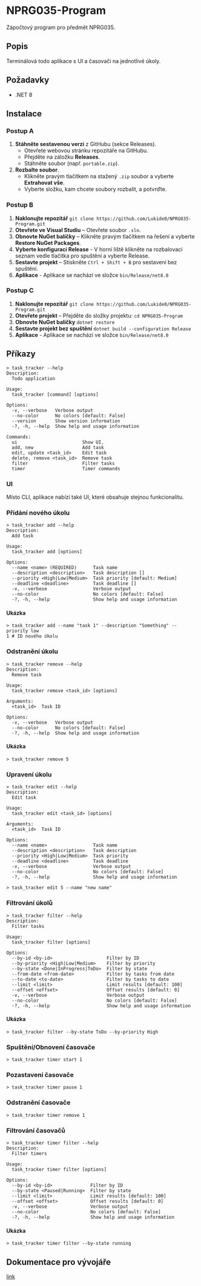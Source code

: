 # NPRG035-Program

Zápočtový program pro předmět NPRG035.

## Popis

Terminálová todo aplikace s UI a časovači na jednotlivé úkoly.

## Požadavky

- .NET 8

## Instalace

### Postup A

1. **Stáhněte sestavenou verzi** z GitHubu (sekce Releases).  
   - Otevřete webovou stránku repozitáře na GitHubu.
   - Přejděte na záložku **Releases**.
   - Stáhněte soubor (např. `portable.zip`).
2. **Rozbalte soubor**.  
   - Klikněte pravým tlačítkem na stažený `.zip` soubor a vyberte **Extrahovat vše**.
   - Vyberte složku, kam chcete soubory rozbalit, a potvrďte.

### Postup B

1. **Naklonujte repozitář** `git clone https://github.com/Lukide0/NPRG035-Program.git`
2. **Otevřete ve Visual Studiu** – Otevřete soubor `.sln`.
3. **Obnovte NuGet balíčky** – Klikněte pravým tlačítkem na řešení a vyberte **Restore NuGet Packages**.
4. **Vyberte konfiguraci Release** - V horní liště klikněte na rozbalovací seznam vedle tlačítka pro spuštění a vyberte Release.
5. **Sestavte projekt** – Stiskněte `Ctrl + Shift + B` pro sestavení bez spuštění.
6. **Aplikace** - Aplikace se nachází ve složce `bin/Release/net8.0`

### Postup C

1. **Naklonujte repozitář** `git clone https://github.com/Lukide0/NPRG035-Program.git`
2. **Otevřete projekt** – Přejděte do složky projektu: `cd NPRG035-Program`
3. **Obnovte NuGet balíčky** `dotnet restore`
4. **Sestavte projekt bez spuštění** `dotnet build --configuration Release`
5. **Aplikace** - Aplikace se nachází ve složce `bin/Release/net8.0`


## Příkazy

```
> task_tracker --help
Description:
  Todo application

Usage:
  task_tracker [command] [options]

Options:
  -v, --verbose   Verbose output
  --no-color      No colors [default: False]
  --version       Show version information
  -?, -h, --help  Show help and usage information

Commands:
  ui                        Show UI.
  add, new                  Add task
  edit, update <task_id>    Edit task
  delete, remove <task_id>  Remove task
  filter                    Filter tasks
  timer                     Timer commands
```

### UI

Místo CLI, aplikace nabízí také UI, které obsahuje stejnou funkcionalitu.

### Přidání nového úkolu

```
> task_tracker add --help
Description:
  Add task

Usage:
  task_tracker add [options]

Options:
  --name <name> (REQUIRED)      Task name
  --description <description>   Task description []
  --priority <High|Low|Medium>  Task priority [default: Medium]
  --deadline <deadline>         Task deadline []
  -v, --verbose                 Verbose output
  --no-color                    No colors [default: False]
  -?, -h, --help                Show help and usage information
```

#### Ukázka

```
> task_tracker add --name "task 1" --description "Something" --priority low
1 # ID nového úkolu
```

### Odstranění úkolu

```
> task_tracker remove --help
Description:
  Remove task

Usage:
  task_tracker remove <task_id> [options]

Arguments:
  <task_id>  Task ID

Options:
  -v, --verbose   Verbose output
  --no-color      No colors [default: False]
  -?, -h, --help  Show help and usage information
```

#### Ukázka

```
> task_tracker remove 5
```

### Upravení úkolu

```
> task_tracker edit --help
Description:
  Edit task

Usage:
  task_tracker edit <task_id> [options]

Arguments:
  <task_id>  Task ID

Options:
  --name <name>                 Task name
  --description <description>   Task description
  --priority <High|Low|Medium>  Task priority
  --deadline <deadline>         Task deadline
  -v, --verbose                 Verbose output
  --no-color                    No colors [default: False]
  -?, -h, --help                Show help and usage information
```

```
> task_tracker edit 5 --name "new name"
```

### Filtrování úkolů

```
> task_tracker filter --help
Description:
  Filter tasks

Usage:
  task_tracker filter [options]

Options:
  --by-id <by-id>                    Filter by ID
  --by-priority <High|Low|Medium>    Filter by priority
  --by-state <Done|InProgress|ToDo>  Filter by state
  --from-date <from-date>            Filter by tasks from date
  --to-date <to-date>                Filter by tasks to date
  --limit <limit>                    Limit results [default: 100]
  --offset <offset>                  Offset results [default: 0]
  -v, --verbose                      Verbose output
  --no-color                         No colors [default: False]
  -?, -h, --help                     Show help and usage information
```

#### Ukázka

```
> task_tracker filter --by-state ToDo --by-priority High
```

### Spuštění/Obnovení časovače

```
> task_tracker timer start 1
```

### Pozastavení časovače

```
> task_tracker timer pause 1
```

### Odstranění časovače

```
> task_tracker timer remove 1
```

### Filtrování časovačů

```
> task_tracker timer filter --help
Description:
  Filter timers

Usage:
  task_tracker timer filter [options]

Options:
  --by-id <by-id>              Filter by ID
  --by-state <Paused|Running>  Filter by state
  --limit <limit>              Limit results [default: 100]
  --offset <offset>            Offset results [default: 0]
  -v, --verbose                Verbose output
  --no-color                   No colors [default: False]
  -?, -h, --help               Show help and usage information
```

#### Ukázka

```
> task_tracker timer filter --by-state running
```

## Dokumentace pro vývojáře

[link](./docs/dev.md)
